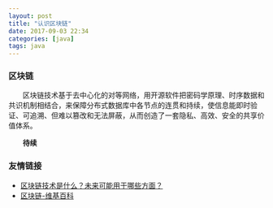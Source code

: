 ```yaml
---
layout: post
title: "认识区块链"
date: 2017-09-03 22:34
categories: [java]
tags: java
---
```


### 区块链

&emsp;&emsp;区块链技术基于去中心化的对等网络，用开源软件把密码学原理、时序数据和共识机制相结合，来保障分布式数据库中各节点的连贯和持续，使信息能即时验证、可追溯、但难以篡改和无法屏蔽，从而创造了一套隐私、高效、安全的共享价值体系。

&emsp;&emsp;**待续**

### 友情链接

- [区块链技术是什么？未来可能用于哪些方面？](https://www.zhihu.com/question/27687960)
- [区块链-维基百科](https://zh.wikipedia.org/wiki/%E5%8C%BA%E5%9D%97%E9%93%BE)